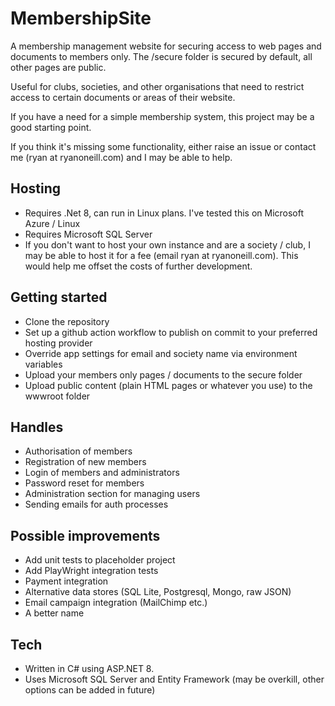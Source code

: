 # MembershipSite

A membership management website for securing access to web pages and documents to members only. The /secure folder is secured by default, all other pages are public.

Useful for clubs, societies, and other organisations that need to restrict access to certain documents or areas of their website.

If you have a need for a simple membership system, this project may be a good starting point.

If you think it's missing some functionality, either raise an issue or contact me (ryan at ryanoneill.com) and I may be able to help.

## Hosting
* Requires .Net 8, can run in Linux plans. I've tested this on Microsoft Azure / Linux
* Requires Microsoft SQL Server
* If you don't want to host your own instance and are a society / club, I may be able to host it for a fee (email ryan at ryanoneill.com). This would help me offset the costs of further development.

## Getting started
* Clone the repository
* Set up a github action workflow to publish on commit to your preferred hosting provider
* Override app settings for email and society name via environment variables
* Upload your members only pages / documents to the secure folder
* Upload public content (plain HTML pages or whatever you use) to the wwwroot folder
 
## Handles
* Authorisation of members
* Registration of new members
* Login of members and administrators
* Password reset for members
* Administration section for managing users
* Sending emails for auth processes

## Possible improvements
* Add unit tests to placeholder project
* Add PlayWright integration tests
* Payment integration
* Alternative data stores (SQL Lite, Postgresql, Mongo, raw JSON)
* Email campaign integration (MailChimp etc.)
* A better name

## Tech
* Written in C# using ASP.NET 8.
* Uses Microsoft SQL Server and Entity Framework (may be overkill, other options can be added in future)
